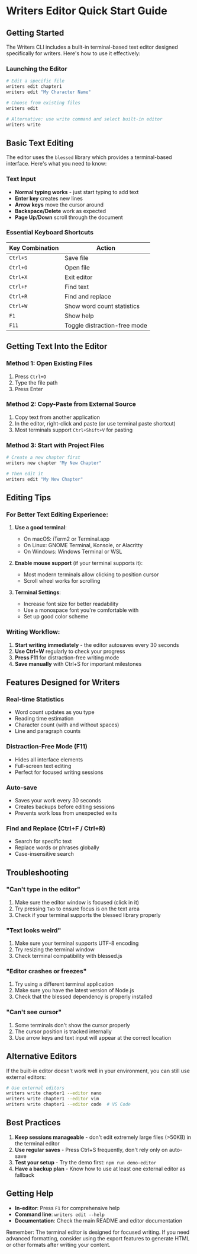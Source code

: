 # Writers Editor Quick Start Guide

## Getting Started

The Writers CLI includes a built-in terminal-based text editor designed specifically for writers. Here's how to use it effectively:

### Launching the Editor

```bash
# Edit a specific file
writers edit chapter1
writers edit "My Character Name"

# Choose from existing files
writers edit

# Alternative: use write command and select built-in editor
writers write
```

## Basic Text Editing

The editor uses the `blessed` library which provides a terminal-based interface. Here's what you need to know:

### Text Input
- **Normal typing works** - just start typing to add text
- **Enter key** creates new lines
- **Arrow keys** move the cursor around
- **Backspace/Delete** work as expected
- **Page Up/Down** scroll through the document

### Essential Keyboard Shortcuts

| Key Combination | Action |
|----------------|--------|
| `Ctrl+S` | Save file |
| `Ctrl+O` | Open file |
| `Ctrl+X` | Exit editor |
| `Ctrl+F` | Find text |
| `Ctrl+R` | Find and replace |
| `Ctrl+W` | Show word count statistics |
| `F1` | Show help |
| `F11` | Toggle distraction-free mode |

## Getting Text Into the Editor

### Method 1: Open Existing Files
1. Press `Ctrl+O`
2. Type the file path
3. Press Enter

### Method 2: Copy-Paste from External Source
1. Copy text from another application
2. In the editor, right-click and paste (or use terminal paste shortcut)
3. Most terminals support `Ctrl+Shift+V` for pasting

### Method 3: Start with Project Files
```bash
# Create a new chapter first
writers new chapter "My New Chapter"

# Then edit it
writers edit "My New Chapter"
```

## Editing Tips

### For Better Text Editing Experience:

1. **Use a good terminal**:
   - On macOS: iTerm2 or Terminal.app
   - On Linux: GNOME Terminal, Konsole, or Alacritty
   - On Windows: Windows Terminal or WSL

2. **Enable mouse support** (if your terminal supports it):
   - Most modern terminals allow clicking to position cursor
   - Scroll wheel works for scrolling

3. **Terminal Settings**:
   - Increase font size for better readability
   - Use a monospace font you're comfortable with
   - Set up good color scheme

### Writing Workflow:

1. **Start writing immediately** - the editor autosaves every 30 seconds
2. **Use Ctrl+W** regularly to check your progress
3. **Press F11** for distraction-free writing mode
4. **Save manually** with Ctrl+S for important milestones

## Features Designed for Writers

### Real-time Statistics
- Word count updates as you type
- Reading time estimation
- Character count (with and without spaces)
- Line and paragraph counts

### Distraction-Free Mode (F11)
- Hides all interface elements
- Full-screen text editing
- Perfect for focused writing sessions

### Auto-save
- Saves your work every 30 seconds
- Creates backups before editing sessions
- Prevents work loss from unexpected exits

### Find and Replace (Ctrl+F / Ctrl+R)
- Search for specific text
- Replace words or phrases globally
- Case-insensitive search

## Troubleshooting

### "Can't type in the editor"
1. Make sure the editor window is focused (click in it)
2. Try pressing `Tab` to ensure focus is on the text area
3. Check if your terminal supports the blessed library properly

### "Text looks weird"
1. Make sure your terminal supports UTF-8 encoding
2. Try resizing the terminal window
3. Check terminal compatibility with blessed.js

### "Editor crashes or freezes"
1. Try using a different terminal application
2. Make sure you have the latest version of Node.js
3. Check that the blessed dependency is properly installed

### "Can't see cursor"
1. Some terminals don't show the cursor properly
2. The cursor position is tracked internally
3. Use arrow keys and text input will appear at the correct location

## Alternative Editors

If the built-in editor doesn't work well in your environment, you can still use external editors:

```bash
# Use external editors
writers write chapter1 --editor nano
writers write chapter1 --editor vim
writers write chapter1 --editor code  # VS Code
```

## Best Practices

1. **Keep sessions manageable** - don't edit extremely large files (>50KB) in the terminal editor
2. **Use regular saves** - Press Ctrl+S frequently, don't rely only on auto-save
3. **Test your setup** - Try the demo first: `npm run demo-editor`
4. **Have a backup plan** - Know how to use at least one external editor as fallback

## Getting Help

- **In-editor**: Press `F1` for comprehensive help
- **Command line**: `writers edit --help`
- **Documentation**: Check the main README and editor documentation

Remember: The terminal editor is designed for focused writing. If you need advanced formatting, consider using the export features to generate HTML or other formats after writing your content.